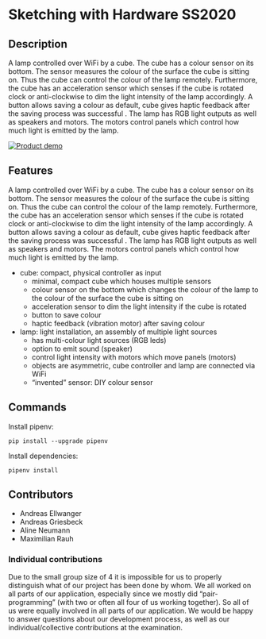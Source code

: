 # Sketching with Hardware SS2020

## Description

A lamp controlled over WiFi by a cube. The cube has a colour sensor on its bottom. The sensor measures the colour of the surface the cube is sitting on. Thus the cube can control the colour of the lamp remotely. Furthermore, the cube has an acceleration sensor which senses if the cube is rotated clock or anti-clockwise to dim the light intensity of the lamp accordingly. A button allows saving a colour as default, cube gives haptic feedback after the saving process was successful . The lamp has RGB light outputs as well as speakers and motors. The motors control panels which control how much light is emitted by the lamp.

[![Product demo](https://img.youtube.com/vi/AeCGOGRvR3k/0.jpg)](https://www.youtube.com/watch?v=AeCGOGRvR3k)

## Features

A lamp controlled over WiFi by a cube. The cube has a colour sensor on its bottom. The sensor measures the colour of the surface the cube is sitting on. Thus the cube can control the colour of the lamp remotely. Furthermore, the cube has an acceleration sensor which senses if the cube is rotated clock or anti-clockwise to dim the light intensity of the lamp accordingly. A button allows saving a colour as default, cube gives haptic feedback after the saving process was successful . The lamp has RGB light outputs as well as speakers and motors. The motors control panels which control how much light is emitted by the lamp.

- cube: compact, physical controller as input
  - minimal, compact cube which houses multiple sensors
  - colour sensor on the bottom which changes the colour of the lamp to the colour of the surface the cube is sitting on
  - acceleration sensor to dim the light intensity if the cube is rotated
  - button to save colour
  - haptic feedback (vibration motor) after saving colour
- lamp: light installation, an assembly of multiple light sources
  - has multi-colour light sources (RGB leds)
  - option to emit sound (speaker)
  - control light intensity with motors which move panels (motors)
  - objects are asymmetric, cube controller and lamp are connected via WiFi
  - “invented” sensor: DIY colour sensor

## Commands

Install pipenv:

```bash=
pip install --upgrade pipenv
```

Install dependencies:

```bash=
pipenv install
```

## Contributors

- Andreas Ellwanger
- Andreas Griesbeck
- Aline Neumann
- Maximilian Rauh

### Individual contributions

Due to the small group size of 4 it is impossible for us to properly distinguish what of our project has been done by whom. We all worked on all parts of our application, especially since we mostly did “pair-programming” (with two or often all four of us working together). So all of us were equally involved in all parts of our application.
We would be happy to answer questions about our development process, as well as our individual/collective contributions at the examination.
